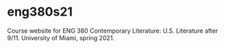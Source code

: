 # eng380s21
Course website for ENG 380 Contemporary Literature: U.S. Literature after 9/11. University of Miami, spring 2021.
